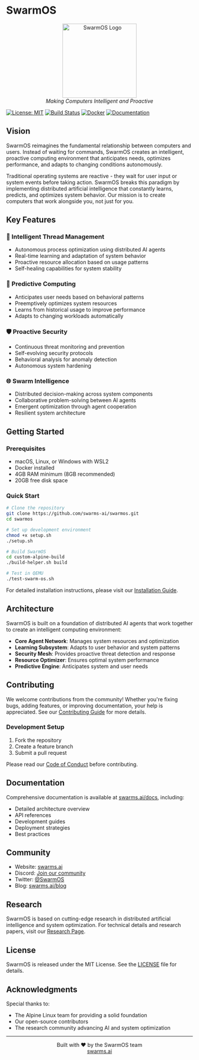 # SwarmOS

<p align="center">
  <img src="assets/swarmos-logo.png" alt="SwarmOS Logo" width="200"/>
  <br>
  <i>Making Computers Intelligent and Proactive</i>
</p>

[![License: MIT](https://img.shields.io/badge/License-MIT-blue.svg)](https://opensource.org/licenses/MIT)
[![Build Status](https://shields.io/badge/build-passing-brightgreen)](https://github.com/swarms-ai/swarmos)
[![Docker](https://img.shields.io/badge/docker-supported-blue)](https://github.com/swarms-ai/swarmos/wiki/Docker)
[![Documentation](https://shields.io/badge/docs-latest-blue)](https://swarms.ai/docs)

## Vision

SwarmOS reimagines the fundamental relationship between computers and users. Instead of waiting for commands, SwarmOS creates an intelligent, proactive computing environment that anticipates needs, optimizes performance, and adapts to changing conditions autonomously.

Traditional operating systems are reactive - they wait for user input or system events before taking action. SwarmOS breaks this paradigm by implementing distributed artificial intelligence that constantly learns, predicts, and optimizes system behavior. Our mission is to create computers that work alongside you, not just for you.

## Key Features

### 🧠 Intelligent Thread Management
- Autonomous process optimization using distributed AI agents
- Real-time learning and adaptation of system behavior
- Proactive resource allocation based on usage patterns
- Self-healing capabilities for system stability

### 🔮 Predictive Computing
- Anticipates user needs based on behavioral patterns
- Preemptively optimizes system resources
- Learns from historical usage to improve performance
- Adapts to changing workloads automatically

### 🛡️ Proactive Security
- Continuous threat monitoring and prevention
- Self-evolving security protocols
- Behavioral analysis for anomaly detection
- Autonomous system hardening

### 🌐 Swarm Intelligence
- Distributed decision-making across system components
- Collaborative problem-solving between AI agents
- Emergent optimization through agent cooperation
- Resilient system architecture

## Getting Started

### Prerequisites
- macOS, Linux, or Windows with WSL2
- Docker installed
- 4GB RAM minimum (8GB recommended)
- 20GB free disk space

### Quick Start
```bash
# Clone the repository
git clone https://github.com/swarms-ai/swarmos.git
cd swarmos

# Set up development environment
chmod +x setup.sh
./setup.sh

# Build SwarmOS
cd custom-alpine-build
./build-helper.sh build

# Test in QEMU
./test-swarm-os.sh
```

For detailed installation instructions, please visit our [Installation Guide](https://swarms.ai/docs/installation).

## Architecture

SwarmOS is built on a foundation of distributed AI agents that work together to create an intelligent computing environment:

- **Core Agent Network**: Manages system resources and optimization
- **Learning Subsystem**: Adapts to user behavior and system patterns
- **Security Mesh**: Provides proactive threat detection and response
- **Resource Optimizer**: Ensures optimal system performance
- **Predictive Engine**: Anticipates system and user needs

## Contributing

We welcome contributions from the community! Whether you're fixing bugs, adding features, or improving documentation, your help is appreciated. See our [Contributing Guide](CONTRIBUTING.md) for more details.

### Development Setup
1. Fork the repository
2. Create a feature branch
3. Submit a pull request

Please read our [Code of Conduct](CODE_OF_CONDUCT.md) before contributing.

## Documentation

Comprehensive documentation is available at [swarms.ai/docs](https://swarms.ai/docs), including:
- Detailed architecture overview
- API references
- Development guides
- Deployment strategies
- Best practices

## Community

- Website: [swarms.ai](https://swarms.ai)
- Discord: [Join our community](https://discord.gg/swarmos)
- Twitter: [@SwarmOS](https://twitter.com/swarmos)
- Blog: [swarms.ai/blog](https://swarms.ai/blog)

## Research

SwarmOS is based on cutting-edge research in distributed artificial intelligence and system optimization. For technical details and research papers, visit our [Research Page](https://swarms.ai/research).

## License

SwarmOS is released under the MIT License. See the [LICENSE](LICENSE) file for details.

## Acknowledgments

Special thanks to:
- The Alpine Linux team for providing a solid foundation
- Our open-source contributors
- The research community advancing AI and system optimization

---

<p align="center">
Built with ❤️ by the SwarmOS team
<br>
<a href="https://swarms.ai">swarms.ai</a>
</p>